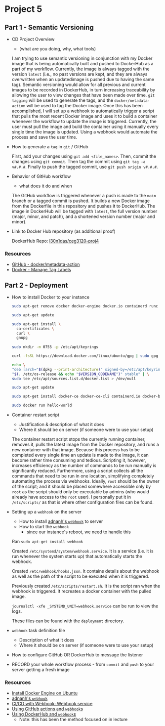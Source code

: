 # Project 5

## Part 1 - Semantic Versioning

- CD Project Overview
  - (what are you doing, why, what tools)
  
  I am trying to use semantic versioning in conjunction with my Docker image that is being automatically built and pushed to DockerHub as a part of my
workflow. Currently, the image is always tagged with the version `latest` (i.e., no past versions are kept, and they are always overwritten when an updatedimage is pushed due to having the same tag). Semantic versioning would allow for all previous and current images to be recorded in DockerHub, in turn increasing traceability by allowing the user to view changes that have been made over time. `git` `tagging` will be used to generate the tags, and the `docker/metadata-action` will be used to tag the Docker image. Once this has been accomplished, I will set up a webhook to automatically trigger a script
that pulls the most recent Docker image and uses it to build a container whenever the workflow to update the image is triggered. Currently, the user must
pull the image and build the container using it manually every single time the image is updated. Using a webhook would automate the process and save the
user time.

- How to generate a `tag` in `git` / GitHub

  First, add your changes using `git add <file_names>`. Then, commit the changes using `git commit`. Then tag the commit using `git tag -a v#.#.#`. Finally to push the tagged commit, use `git push origin v#.#.#`.
  
- Behavior of GitHub workflow
  - what does it do and when

  The GitHub workflow is triggered whenever a push is made to the `main` branch or a tagged commit is pushed. It builds a new Docker image from the Dockerfile in this repository and pushes it to DockerHub. The image in DockerHub will be tagged with `latest`, the full version number (major, minor, and patch), and a shortened version number (major and minor).
  
- Link to Docker Hub repository (as additional proof)

  DockerHub Repo: [l30n1das/ceg3120-proj4](https://hub.docker.com/repository/docker/l30n1das/ceg3120-proj4/general)

### Resources

- [GitHub - docker/metadata-action](https://github.com/docker/metadata-action)
- [Docker - Manage Tag Labels](https://docs.docker.com/build/ci/github-actions/manage-tags-labels/)

## Part 2 - Deployment

- How to install Docker to your instance

  ```bash
  sudo apt-get remove docker docker-engine docker.io containerd runc
  
  sudo apt-get update
  
  sudo apt-get install \
    ca-certificates \
    curl \
    gnupg
    
  sudo mkdir -m 0755 -p /etc/apt/keyrings
  
  curl -fsSL https://download.docker.com/linux/ubuntu/gpg | sudo gpg --dearmor -o /etc/apt/keyrings/docker.gpg
  
  echo \
  "deb [arch="$(dpkg --print-architecture)" signed-by=/etc/apt/keyrings/docker.gpg] https://download.docker.com/linux/ubuntu \
  "$(. /etc/os-release && echo "$VERSION_CODENAME")" stable" | \
  sudo tee /etc/apt/sources.list.d/docker.list > /dev/null
  
  sudo apt-get update
  
  sudo apt-get install docker-ce docker-ce-cli containerd.io docker-buildx-plugin docker-compose-plugin
  
  sudo docker run hello-world
  ```
  
- Container restart script
  - Justification & description of what it does
  - Where it should be on server (if someone were to use your setup)

  The container restart script stops the currently running container, removes it, pulls the latest image from the Docker repository, and runs a new container with that image. Because this process has to be completed every single time an update is made to the image, it can become rather time consuming and tedious. Scripting it, however, increases efficiency as the number of commands to be run manually is significantly reduced. Furthermore, using a script collects all the commands that need to be run in one location, simplifying completely automating the process via webhooks. Ideally, `root` should be the owner of the script; and it should be placed somewhere accessible only by `root` as the script should only be executable by admins (who would already have access to the `root` user). I personally put it in `/etc/scripts/` as that is where other configuration files can be found.
  
- Setting up a `webhook` on the server
  - How to install [adnanh's `webhook`](https://github.com/adnanh/webhook) to server
  - How to start the `webhook`
    - since our instance's reboot, we need to handle this

  Ran `sudo apt-get install webhook`
  
  Created `/etc/systemd/system/webhook.service`. It is a service (i.e. it is run whenever the system starts up) that automatically starts the webhook.
  
  Created `/etc/webhook/hooks.json`. It contains details about the webhook as well as the path of the script to be executed when it is triggered.
  
  Previously created `/etc/scripts/restart.sh`. It is the script ran when the webhook is triggered. It recreates a docker container with the pulled image.
  
  `journalctl -xfe _SYSTEMD_UNIT=webhook.service` can be run to view the logs.
  
  These files can be found with the `deployment` directory.
  
- `webhook` task definition file
  - Description of what it does
  - Where it should be on server (if someone were to use your setup)
- How to configure GitHub OR DockerHub to message the listener 
- RECORD your whole workflow process - from `commit` and `push` to your server getting a fresh image

### Resources

- [Install Docker Engine on Ubuntu](https://docs.docker.com/engine/install/ubuntu/)
- [adnanh's `webhook`](https://github.com/adnanh/webhook)
- [CI/CD with Webhook: Webhook service](https://hub.analythium.io/docs/shinyproxy-webhook/#:~:text=system%20prune%20%2Df-,Webhook%20service,-%23)
- [Using GitHub actions and `webhook`s](https://levelup.gitconnected.com/automated-deployment-using-docker-github-actions-and-webhooks-54018fc12e32)
- [Using DockerHub and `webhook`s](https://blog.devgenius.io/build-your-first-ci-cd-pipeline-using-docker-github-actions-and-webhooks-while-creating-your-own-da783110e151)
  - Note: this has been the method focused on in lecture
